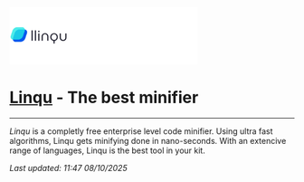 <img src="public/assets/img/banner.png" height="100px">

# <a href="#">Linqu</a> - The best minifier

---

_Linqu_ is a completly free enterprise level code minifier. Using ultra fast algorithms, Linqu gets minifying done in nano-seconds. With an extencive range of languages, Linqu is the best tool in your kit.

_Last updated: 11:47 08/10/2025_
